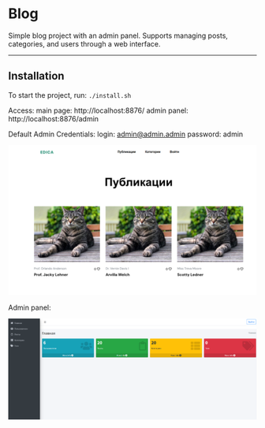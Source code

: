 # Blog
 Simple blog project with an admin panel. Supports managing posts, categories, and users through a web interface.

___
## Installation
To start the project, run:
`./install.sh`

Access:
main page: http://localhost:8876/
admin panel: http://localhost:8876/admin


Default Admin Credentials:
login: admin@admin.admin
password: admin

![img.png](img.png)

Admin panel:

![img_1.png](img_1.png)
